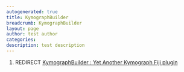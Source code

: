 ```yaml
---
autogenerated: true
title: KymographBuilder
breadcrumb: KymographBuilder
layout: page
author: test author
categories: 
description: test description
---
```


1.  REDIRECT [KymographBuilder : Yet Another Kymograph Fiji plugin](KymographBuilder___Yet_Another_Kymograph_Fiji_plugin "wikilink")

